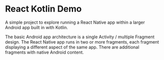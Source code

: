 # React Kotlin Demo
A simple project to explore running a React Native app within a larger Android app
built in with Kotlin.

The basic Android app architecture is a single Activity / multiple Fragment design. 
The React Native app runs in two or more fragments, each fragment displaying a 
different aspect of the same app.
There are additional fragments with native Android content.
 